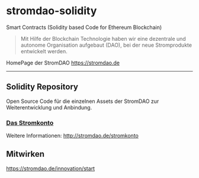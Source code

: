 # stromdao-solidity
Smart Contracts (Solidity based Code for Ethereum Blockchain)

> Mit Hilfe der Blockchain Technologie haben wir eine dezentrale und autonome Organisation aufgebaut (DAO), bei der neue Stromprodukte entwickelt werden.

HomePage der StromDAO https://stromdao.de

---

## Solidity Repository

Open Source Code für die einzelnen Assets der StromDAO zur Weiterentwicklung und Anbindung.

### [Das Stromkonto](./assets/stromkonto)
Weitere Informationen: http://stromdao.de/stromkonto


## Mitwirken

https://stromdao.de/innovation/start
